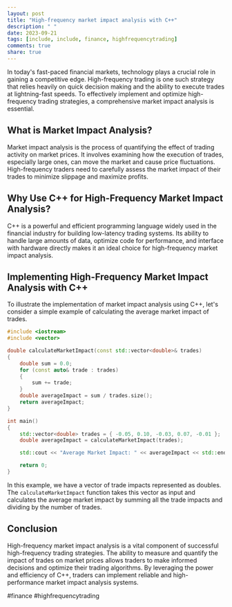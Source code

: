 ```yaml
---
layout: post
title: "High-frequency market impact analysis with C++"
description: " "
date: 2023-09-21
tags: [include, include, finance, highfrequencytrading]
comments: true
share: true
---
```


In today's fast-paced financial markets, technology plays a crucial role in gaining a competitive edge. High-frequency trading is one such strategy that relies heavily on quick decision making and the ability to execute trades at lightning-fast speeds. To effectively implement and optimize high-frequency trading strategies, a comprehensive market impact analysis is essential.

## What is Market Impact Analysis?

Market impact analysis is the process of quantifying the effect of trading activity on market prices. It involves examining how the execution of trades, especially large ones, can move the market and cause price fluctuations. High-frequency traders need to carefully assess the market impact of their trades to minimize slippage and maximize profits.

## Why Use C++ for High-Frequency Market Impact Analysis?

C++ is a powerful and efficient programming language widely used in the financial industry for building low-latency trading systems. Its ability to handle large amounts of data, optimize code for performance, and interface with hardware directly makes it an ideal choice for high-frequency market impact analysis.

## Implementing High-Frequency Market Impact Analysis with C++

To illustrate the implementation of market impact analysis using C++, let's consider a simple example of calculating the average market impact of trades.

```cpp
#include <iostream>
#include <vector>

double calculateMarketImpact(const std::vector<double>& trades)
{
    double sum = 0.0;
    for (const auto& trade : trades)
    {
        sum += trade;
    }
    double averageImpact = sum / trades.size();
    return averageImpact;
}

int main()
{
    std::vector<double> trades = { -0.05, 0.10, -0.03, 0.07, -0.01 };
    double averageImpact = calculateMarketImpact(trades);

    std::cout << "Average Market Impact: " << averageImpact << std::endl;

    return 0;
}
```

In this example, we have a vector of trade impacts represented as doubles. The `calculateMarketImpact` function takes this vector as input and calculates the average market impact by summing all the trade impacts and dividing by the number of trades.

## Conclusion

High-frequency market impact analysis is a vital component of successful high-frequency trading strategies. The ability to measure and quantify the impact of trades on market prices allows traders to make informed decisions and optimize their trading algorithms. By leveraging the power and efficiency of C++, traders can implement reliable and high-performance market impact analysis systems.

#finance #highfrequencytrading